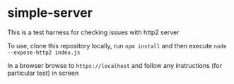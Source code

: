 # simple-server
This is a test harness for checking issues with http2 server

To use, clone this repository locally, run `npm install` and then execute `node --expose-http2 index.js`

In a browser browse to `https://localhost` and follow any instructions (for particular test) in screen
